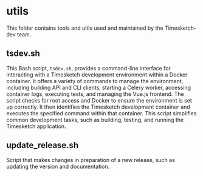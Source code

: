 # utils

This folder contains tools and utils used and maintained by the Timesketch-dev team.

## tsdev.sh

This Bash script, `tsdev.sh`, provides a command-line interface for interacting with a Timesketch development environment within a Docker container. It offers a variety of commands to manage the environment, including building API and CLI clients, starting a Celery worker, accessing container logs, executing tests, and managing the Vue.js frontend. The script checks for root access and Docker to ensure the environment is set up correctly. It then identifies the Timesketch development container and executes the specified command within that container. This script simplifies common development tasks, such as building, testing, and running the Timesketch application.

## update_release.sh

Script that makes changes in preparation of a new release, such as updating the version and documentation.
